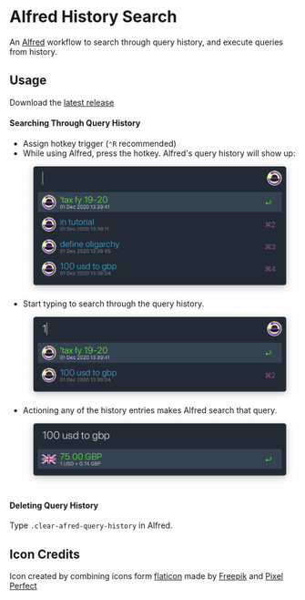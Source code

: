 # Alfred History Search
An [Alfred](https://alfredapp.com) workflow to search through query history,
and execute queries from history.

## Usage
Download the [latest release][1]

#### Searching Through Query History
 - Assign hotkey trigger (`⌃R` recommended)
 - While using Alfred, press the hotkey. Alfred's query history will show up:
   ![](images/screenshot.png)
 - Start typing to search through the query history.
   ![](images/screenshot-2.png)
 - Actioning any of the history entries makes Alfred search that query.
   ![](images/screenshot-3.png)

#### Deleting Query History
Type `.clear-afred-query-history` in Alfred.


## Icon Credits
Icon created by combining icons form [flaticon](https://www.flaticon.com)
made by [Freepik](https://www.flaticon.com/authors/freepik)
and [Pixel Perfect](https://www.flaticon.com/authors/pixel-perfect)

[1]: https://github.com/mr-pennyworth/alfred-history-search/releases/latest/download/Alfred.History.Search.alfredworkflow
